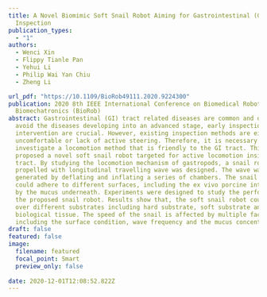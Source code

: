 ```yaml
---
title: A Novel Biomimic Soft Snail Robot Aiming for Gastrointestinal (GI) Tract
  Inspection
publication_types:
  - "1"
authors:
  - Wenci Xin
  - Flippy Tianle Pan
  - Yehui Li
  - Philip Wai Yan Chiu
  - Zheng Li

url_pdf: "https://10.1109/BioRob49111.2020.9224300"
publication: 2020 8th IEEE International Conference on Biomedical Robotics and
  Biomechatronics (BioRob)
abstract: Gastrointestinal (GI) tract related diseases are common and deadly. To
  avoid the diseases developing into an advanced stage, early inspection and
  intervention are crucial. However, existing inspection methods are either
  uncomfortable or lack of active steering. Therefore, it is necessary to
  investigate a locomotion method that is friendly to the GI tract. This paper
  proposed a novel soft snail robot targeted for active locomotion inside the GI
  tract. By studying the locomotion mechanism of gastropods, a snail robot
  propelled with longitudinal travelling wave was designed. The wave was
  generated by deflating and inflating a series of chambers. The snail robot
  could adhere to different surfaces, including the ex vivo porcine intestine,
  by the mucus underneath. Experiments were designed to study the performance of
  the proposed snail robot. Results show that, the soft snail robot could crawl
  over different substrates including hard substrate, soft substrate and
  biological tissue. The speed of the snail is affected by multiple factors,
  including the surface condition, wave frequency and the mucus concentration.
draft: false
featured: false
image:
  filename: featured
  focal_point: Smart
  preview_only: false
  
date: 2020-12-01T12:08:52.822Z
---
```

